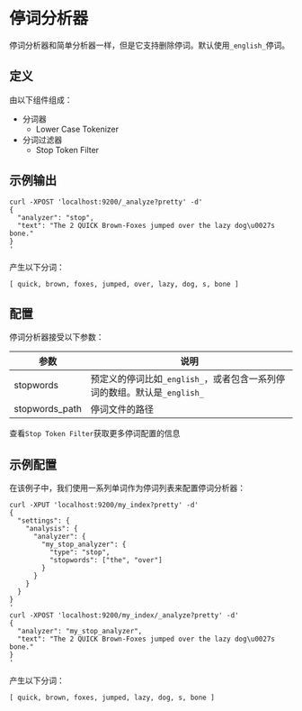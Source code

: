 # 停词分析器

停词分析器和简单分析器一样，但是它支持删除停词。默认使用`_english_`停词。

## 定义

由以下组件组成：

- 分词器
	- Lower Case Tokenizer
- 分词过滤器
	- Stop Token Filter

## 示例输出

```
curl -XPOST 'localhost:9200/_analyze?pretty' -d'
{
  "analyzer": "stop",
  "text": "The 2 QUICK Brown-Foxes jumped over the lazy dog\u0027s bone."
}
'
```

产生以下分词：

```
[ quick, brown, foxes, jumped, over, lazy, dog, s, bone ]
```

## 配置

停词分析器接受以下参数：

|参数|说明|
|---|----|
|stopwords|预定义的停词比如`_english_`，或者包含一系列停词的数组。默认是`_english_`|
|stopwords_path|停词文件的路径|

查看`Stop Token Filter`获取更多停词配置的信息

## 示例配置

在该例子中，我们使用一系列单词作为停词列表来配置停词分析器：

```
curl -XPUT 'localhost:9200/my_index?pretty' -d'
{
  "settings": {
    "analysis": {
      "analyzer": {
        "my_stop_analyzer": {
          "type": "stop",
          "stopwords": ["the", "over"]
        }
      }
    }
  }
}
'
curl -XPOST 'localhost:9200/my_index/_analyze?pretty' -d'
{
  "analyzer": "my_stop_analyzer",
  "text": "The 2 QUICK Brown-Foxes jumped over the lazy dog\u0027s bone."
}
'
```

产生以下分词：

```
[ quick, brown, foxes, jumped, lazy, dog, s, bone ]
```
